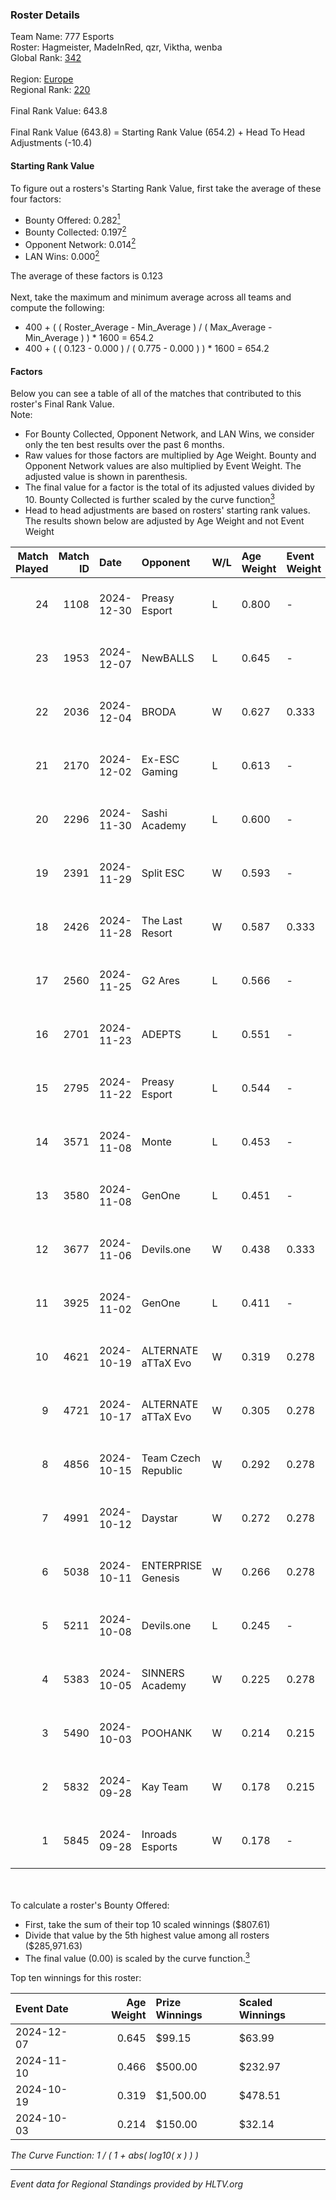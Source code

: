 ### Roster Details<br />
Team Name: 777 Esports<br />
Roster: Hagmeister, MadeInRed, qzr, Viktha, wenba<br />
Global Rank: [342](../../standings_global_2025_02_28.md)<br />
<br />
Region: [Europe]( ../../standings_europe_2025_02_28.md)<br />
Regional Rank: [220]( ../../standings_europe_2025_02_28.md)<br />
<br />
Final Rank Value:  643.8<br />
<br />
Final Rank Value (643.8) = Starting Rank Value (654.2) + Head To Head Adjustments (-10.4)<br />

#### Starting Rank Value<br />
To figure out a rosters's Starting Rank Value, first take the average of these four factors:<br />
- Bounty Offered: 0.282[<sup>1</sup>](#table2)
- Bounty Collected: 0.197[<sup>2</sup>](#table1)
- Opponent Network: 0.014[<sup>2</sup>](#table1)
- LAN Wins: 0.000[<sup>2</sup>](#table1)

The average of these factors is 0.123<br />
<br />
Next, take the maximum and minimum average across all teams and compute the following:<br />
- 400 + ( ( Roster_Average - Min_Average ) / ( Max_Average - Min_Average ) ) * 1600 = 654.2
- 400 + ( ( 0.123 - 0.000 ) / ( 0.775 - 0.000 ) ) * 1600 = 654.2


#### Factors<br />
Below you can see a table of all of the matches that contributed to this roster's Final Rank Value.<br />
Note:<br />

- For Bounty Collected, Opponent Network, and LAN Wins, we consider only the ten best results over the past 6 months.
- Raw values for those factors are multiplied by Age Weight. Bounty and Opponent Network values are also multiplied by Event Weight. The adjusted value is shown in parenthesis.
- The final value for a factor is the total of its adjusted values divided by 10. Bounty Collected is further scaled by the curve function[<sup>3</sup>](#curveFunction)
- Head to head adjustments are based on rosters' starting rank values. The results shown below are adjusted by Age Weight and not Event Weight
<span id="table1"></span><br />


| Match Played | Match ID | Date       | Opponent            | W/L | Age Weight | Event Weight | Bounty Collected | Opponent Network | LAN Wins  | H2H Adj. | Roster                                    |
| -: | -: | :- | :- | :- | :- | :- | :- | :- | :- | -: | :- |
|           24 |     1108 | 2024-12-30 | Preasy Esport       | L   | 0.800      | -            | -                | -                | -         |    -8.58 | Hagmeister, MadeInRed, qzr, Viktha, wenba |
|           23 |     1953 | 2024-12-07 | NewBALLS            | L   | 0.645      | -            | -                | -                | -         |    -9.68 | Cruxey, Hagmeister, qzr, Viktha, wenba    |
|           22 |     2036 | 2024-12-04 | BRODA               | W   | 0.627      | 0.333        | 0.000 (0.000)    | 0.060 (0.013)    | 0 (0.000) |     6.19 | H4RR3, Hagmeister, qzr, Viktha, wenba     |
|           21 |     2170 | 2024-12-02 | Ex-ESC Gaming       | L   | 0.613      | -            | -                | -                | -         |    -9.13 | Affava, H4RR3, Hagmeister, qzr, Viktha    |
|           20 |     2296 | 2024-11-30 | Sashi Academy       | L   | 0.600      | -            | -                | -                | -         |    -8.43 | H4RR3, Hagmeister, qzr, Viktha, wenba     |
|           19 |     2391 | 2024-11-29 | Split ESC           | W   | 0.593      | -            | -                | -                | 0 (0.000) |     3.34 | H4RR3, Hagmeister, qzr, Viktha, wenba     |
|           18 |     2426 | 2024-11-28 | The Last Resort     | W   | 0.587      | 0.333        | 0.001 (0.000)    | 0.173 (0.034)    | 0 (0.000) |    11.36 | H4RR3, Hagmeister, qzr, Viktha, wenba     |
|           17 |     2560 | 2024-11-25 | G2 Ares             | L   | 0.566      | -            | -                | -                | -         |    -7.83 | H4RR3, Hagmeister, qzr, Viktha, wenba     |
|           16 |     2701 | 2024-11-23 | ADEPTS              | L   | 0.551      | -            | -                | -                | -         |    -8.16 | H4RR3, Hagmeister, qzr, Viktha, wenba     |
|           15 |     2795 | 2024-11-22 | Preasy Esport       | L   | 0.544      | -            | -                | -                | -         |    -6.25 | H4RR3, Hagmeister, qzr, Viktha, wenba     |
|           14 |     3571 | 2024-11-08 | Monte               | L   | 0.453      | -            | -                | -                | -         |    -2.21 | H4RR3, Hagmeister, qzr, Viktha, wenba     |
|           13 |     3580 | 2024-11-08 | GenOne              | L   | 0.451      | -            | -                | -                | -         |    -3.76 | H4RR3, Hagmeister, qzr, Viktha, wenba     |
|           12 |     3677 | 2024-11-06 | Devils.one          | W   | 0.438      | 0.333        | 0.001 (0.000)    | 0.082 (0.012)    | 0 (0.000) |     6.60 | H4RR3, Hagmeister, qzr, Viktha, wenba     |
|           11 |     3925 | 2024-11-02 | GenOne              | L   | 0.411      | -            | -                | -                | -         |    -3.37 | H4RR3, Hagmeister, qzr, Viktha, wenba     |
|           10 |     4621 | 2024-10-19 | ALTERNATE aTTaX Evo | W   | 0.319      | 0.278        | 0.001 (0.000)    | 0.200 (0.018)    | 0 (0.000) |     4.37 | H4RR3, Hagmeister, qzr, Viktha, wenba     |
|            9 |     4721 | 2024-10-17 | ALTERNATE aTTaX Evo | W   | 0.305      | 0.278        | 0.001 (0.000)    | 0.200 (0.017)    | 0 (0.000) |     4.19 | H4RR3, Hagmeister, qzr, Viktha, wenba     |
|            8 |     4856 | 2024-10-15 | Team Czech Republic | W   | 0.292      | 0.278        | 0.000 (0.000)    | 0.101 (0.008)    | 0 (0.000) |     5.61 | H4RR3, Hagmeister, qzr, Viktha, wenba     |
|            7 |     4991 | 2024-10-12 | Daystar             | W   | 0.272      | 0.278        | 0.000 (0.000)    | 0.147 (0.011)    | 0 (0.000) |     4.29 | H4RR3, Hagmeister, qzr, Viktha, wenba     |
|            6 |     5038 | 2024-10-11 | ENTERPRISE Genesis  | W   | 0.266      | 0.278        | 0.002 (0.000)    | 0.193 (0.014)    | 0 (0.000) |     4.16 | H4RR3, Hagmeister, qzr, Viktha, wenba     |
|            5 |     5211 | 2024-10-08 | Devils.one          | L   | 0.245      | -            | -                | -                | -         |    -3.67 | H4RR3, Hagmeister, qzr, Viktha, wenba     |
|            4 |     5383 | 2024-10-05 | SINNERS Academy     | W   | 0.225      | 0.278        | 0.001 (0.000)    | 0.111 (0.007)    | 0 (0.000) |     4.50 | H4RR3, Hagmeister, qzr, Viktha, wenba     |
|            3 |     5490 | 2024-10-03 | POOHANK             | W   | 0.214      | 0.215        | 0.000 (0.000)    | -                | -         |     2.74 | Chrysus, Hagmeister, qzr, Viktha, wenba   |
|            2 |     5832 | 2024-09-28 | Kay Team            | W   | 0.178      | 0.215        | -                | 0.054 (0.002)    | -         |     1.75 | Chrysus, Hagmeister, qzr, Viktha, wenba   |
|            1 |     5845 | 2024-09-28 | Inroads Esports     | W   | 0.178      | -            | -                | -                | -         |     1.59 | Chrysus, Hagmeister, qzr, Viktha, wenba   |

<br />
<span id="table2"></span><br />
To calculate a roster's Bounty Offered:<br />

- First, take the sum of their top 10 scaled winnings ($807.61)
- Divide that value by the 5th highest value among all rosters ($285,971.63)
- The final value (0.00) is scaled by the curve function.[<sup>3</sup>](#curveFunction)

Top ten winnings for this roster:<br />

| Event Date | Age Weight | Prize Winnings | Scaled Winnings |
| :- | -: | :- | :- |
| 2024-12-07 |      0.645 | $99.15         | $63.99          |
| 2024-11-10 |      0.466 | $500.00        | $232.97         |
| 2024-10-19 |      0.319 | $1,500.00      | $478.51         |
| 2024-10-03 |      0.214 | $150.00        | $32.14          |


<span id="curveFunction"></span>_The Curve Function: 1 / ( 1 + abs( log10( x ) ) )_<br />

---
_Event data for Regional Standings provided by HLTV.org_<br />

